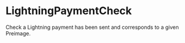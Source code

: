 # LightningPaymentCheck
Check a Lightning payment has been sent and corresponds to a given Preimage.
